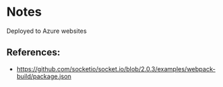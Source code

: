 # Notes
Deployed to Azure websites
## References:
* https://github.com/socketio/socket.io/blob/2.0.3/examples/webpack-build/package.json